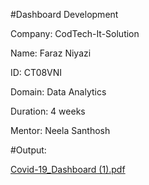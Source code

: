 #Dashboard Development

Company: CodTech-It-Solution

Name: Faraz Niyazi

ID: CT08VNI

Domain: Data Analytics

Duration: 4 weeks

Mentor: Neela Santhosh

#Output:

[Covid-19_Dashboard (1).pdf](https://github.com/user-attachments/files/19107814/Covid-19_Dashboard.1.pdf)

